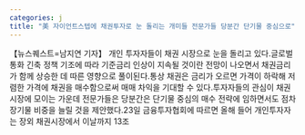 ```yaml
---
categories: j
title: "美 자이언트스텝에 채권투자로 눈 돌리는 개미들 전문가들 당분간 단기물 중심으로"
---
```

【뉴스퀘스트=남지연 기자】 개인 투자자들이 채권 시장으로 눈을 돌리고 있다.글로벌 통화 긴축 정책 기조에 따라 기준금리 인상이 지속될 것이란 전망이 나오면서 채권금리가 함께 상승한 데 따른 영향으로 풀이된다.통상 채권은 금리가 오르면 가격이 하락해 저렴한 가격에 채권을 매수함으로써 매매 차익을 기대할 수 있다.투자자들의 관심이 채권 시장에 모이는 가운데 전문가들은 당분간은 단기물 중심의 매수 전략에 임하면서도 점차 장기물 비중을 늘릴 것을 제안했다.23일 금융투자협회에 따르면 올해 들어 개인투자자는 장외 채권시장에서 이날까지 13조
